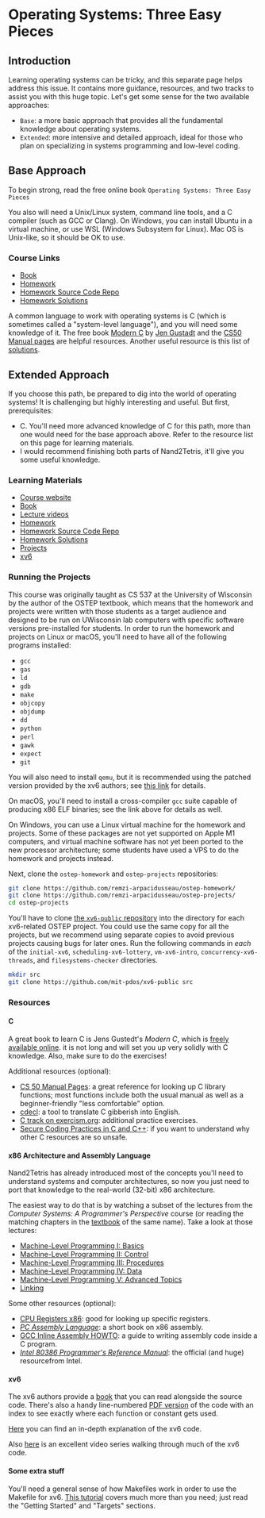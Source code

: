 # Operating Systems: Three Easy Pieces

## Introduction

Learning operating systems can be tricky, and this separate page helps address this issue. It contains more guidance, resources, and two tracks to assist you with this huge topic. Let's get some sense for the two available approaches:

- `Base`: a more basic approach that provides all the fundamental knowledge about operating systems.
- `Extended`: more intensive and detailed approach, ideal for those who plan on specializing in systems programming and low-level coding.

## Base Approach

To begin strong, read the free online book `Operating Systems: Three Easy Pieces`

You also will need a Unix/Linux system, command line tools, and a C compiler (such as GCC or Clang). On Windows, you can install Ubuntu in a virtual machine, or use WSL (Windows Subsystem for Linux). Mac OS is Unix-like, so it should be OK to use.

### Course Links

* [Book](https://pages.cs.wisc.edu/~remzi/OSTEP/)
* [Homework](https://pages.cs.wisc.edu/~remzi/OSTEP/Homework/homework.html)
* [Homework Source Code Repo](https://github.com/remzi-arpacidusseau/ostep-homework)
* [Homework Solutions](https://github.com/xxyzz/ostep-hw)

A common language to work with operating systems is C (which is sometimes called a "system-level language"), and you will need some knowledge of it. The free book [Modern C](https://hal.inria.fr/hal-02383654/file/ModernC.pdf) by [Jen Gustadt](https://gustedt.gitlabpages.inria.fr/modern-c/) and the [CS50 Manual pages](https://manual.cs50.io) are helpful resources. Another useful resource is this list of [solutions](https://github.com/xxyzz/ostep-hw).

## Extended Approach

If you choose this path, be prepared to dig into the world of operating systems! It is challenging but highly interesting and useful. But first,  prerequisites:
- C. You'll need more advanced knowledge of C for this path, more than one would need for the base approach above. Refer to the resource list on this page for learning materials.
- I would recommend finishing both parts of Nand2Tetris, it'll give you some useful knowledge.

### Learning Materials

* [Course website](https://pages.cs.wisc.edu/~remzi/Classes/537/Spring2018/)
* [Book](https://pages.cs.wisc.edu/~remzi/OSTEP/)
* [Lecture videos](https://pages.cs.wisc.edu/~remzi/Classes/537/Spring2018/Discussion/videos.html)
* [Homework](https://pages.cs.wisc.edu/~remzi/OSTEP/Homework/homework.html)
* [Homework Source Code Repo](https://github.com/remzi-arpacidusseau/ostep-homework)
* [Homework Solutions](https://github.com/xxyzz/ostep-hw)
* [Projects](https://github.com/remzi-arpacidusseau/ostep-projects)
* [xv6](https://github.com/mit-pdos/xv6-public)

### Running the Projects

This course was originally taught as CS 537 at the University of Wisconsin by the author of the OSTEP textbook, which means that the homework and projects were written with those students as a target audience and designed to be run on UWisconsin lab computers with specific software versions pre-installed for students. 
In order to run the homework and projects on Linux or macOS, you'll need to have all of the following programs installed:

* `gcc`
* `gas`
* `ld`
* `gdb`
* `make`
* `objcopy`
* `objdump`
* `dd`
* `python`
* `perl`
* `gawk`
* `expect`
* `git`

You will also need to install `qemu`, but it is recommended using the patched version provided by the xv6 authors; see [this link](https://pdos.csail.mit.edu/6.828/2018/tools.html) for details.

On macOS, you'll need to install a cross-compiler `gcc` suite capable of producing x86 ELF binaries; see the link above for details as well.

On Windows, you can use a Linux virtual machine for the homework and projects. Some of these packages are not yet supported on Apple M1 computers, and virtual machine software has not yet been ported to the new processor architecture; some students have used a VPS to do the homework and projects instead.

Next, clone the `ostep-homework` and `ostep-projects` repositories:
```sh
git clone https://github.com/remzi-arpacidusseau/ostep-homework/
git clone https://github.com/remzi-arpacidusseau/ostep-projects/
cd ostep-projects
```

You'll have to clone [the `xv6-public` repository](https://github.com/mit-pdos/xv6-public) into the directory for each xv6-related OSTEP project. You could use the same copy for all the projects, but we recommend using separate copies to avoid previous projects causing bugs for later ones. Run the following commands in *each* of the `initial-xv6`, `scheduling-xv6-lottery`, `vm-xv6-intro`, `concurrency-xv6-threads`, and `filesystems-checker` directories.

```sh
mkdir src
git clone https://github.com/mit-pdos/xv6-public src
```

### Resources

#### C

A great book to learn C is Jens Gustedt's *Modern C*, which is [freely available online](https://hal.inria.fr/hal-02383654/file/ModernC.pdf). it is not long and will set you up very solidly with C knowledge. Also, make sure to do the exercises! 

Additional resources (optional):
* [CS 50 Manual Pages](https://manual.cs50.io): a great reference for looking up C library functions; most functions include both the usual manual as well as a beginner-friendly "less comfortable" option.
* [cdecl](https://cdecl.org): a tool to translate C gibberish into English.
* [C track on exercism.org](https://exercism.org/tracks/C): additional practice exercises.
* [Secure Coding Practices in C and C++](https://www.amazon.com/dp/0321822137): if you want to understand why other C resources are so unsafe.

#### x86 Architecture and Assembly Language

Nand2Tetris has already introduced most of the concepts you'll need to understand systems and computer architectures, so now you just need to port that knowledge to the real-world (32-bit) x86 architecture.

The easiest way to do that is by watching a subset of the lectures from the *Computer Systems: A Programmer's Perspective* course (or reading the matching chapters in the [textbook](https://www.amazon.com/dp/013409266X) of the same name). Take a look at those lectures:

* [Machine-Level Programming I: Basics](https://scs.hosted.panopto.com/Panopto/Pages/Viewer.aspx?id=6e410255-3858-4e85-89c7-812c5845d197)
* [Machine-Level Programming II: Control](https://scs.hosted.panopto.com/Panopto/Pages/Viewer.aspx?id=fc93c499-8fc9-4652-9a99-711058054afb)
* [Machine-Level Programming III: Procedures](https://scs.hosted.panopto.com/Panopto/Pages/Viewer.aspx?id=2994255f-923b-4ad4-8fb4-5def7fd802cd)
* [Machine-Level Programming IV: Data](https://scs.hosted.panopto.com/Panopto/Pages/Viewer.aspx?id=03308c94-fc20-40d8-8978-1a9b81c344ed)
* [Machine-Level Programming V: Advanced Topics](https://scs.hosted.panopto.com/Panopto/Pages/Viewer.aspx?id=3f0bf9ca-d640-4798-b91a-73aed656a10a)
* [Linking](https://scs.hosted.panopto.com/Panopto/Pages/Viewer.aspx?id=0aef84fc-a53b-49c6-bb43-14cb2b175249)

Some other resources (optional):
* [CPU Registers x86](https://wiki.osdev.org/CPU_Registers_x86): good for looking up specific registers.
* [*PC Assembly Language*](https://pdos.csail.mit.edu/6.828/2018/readings/pcasm-book.pdf): a short book on x86 assembly.
* [GCC Inline Assembly HOWTO](https://www.ibiblio.org/gferg/ldp/GCC-Inline-Assembly-HOWTO.html): a guide to writing assembly code inside a C program.
* [*Intel 80386 Programmer's Reference Manual*](https://pdos.csail.mit.edu/6.828/2018/readings/i386.pdf): the official (and huge) resourcefrom Intel.

#### xv6

The xv6 authors provide a [book](https://pdos.csail.mit.edu/6.828/2018/xv6/book-rev11.pdf) that you can read alongside the source code. There's also a handy line-numbered [PDF version](https://pdos.csail.mit.edu/6.828/2018/xv6/xv6-rev11.pdf) of the code with an index to see exactly where each function or constant gets used.

[Here](https://github.com/YehudaShapira/xv6-explained) you can find an in-depth explanation of the xv6 code.

Also [here](https://www.youtube.com/playlist?list=PLbtzT1TYeoMhTPzyTZboW_j7TPAnjv9XB) is an excellent video series walking through much of the xv6 code.

#### Some extra stuff

You'll need a general sense of how Makefiles work in order to use the Makefile for xv6. [This tutorial](https://makefiletutorial.com) covers much more than you need; just read the "Getting Started" and "Targets" sections.

